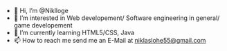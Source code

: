 - 👋 Hi, I’m @Niklloge
- 👀 I’m interested in Web developement/ Software engineering in general/ game developement
- 🌱 I’m currently learning HTML5/CSS, Java
- 📫 How to reach me send me an E-Mail at niklaslohe55@gmail.com

<!---
Niklloge/Niklloge is a ✨ special ✨ repository because its `README.md` (this file) appears on your GitHub profile.
You can click the Preview link to take a look at your changes.
--->
